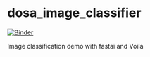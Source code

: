 # dosa_image_classifier

[![Binder](https://mybinder.org/badge_logo.svg)](https://mybinder.org/v2/gh/manju-dev/dosa_image_classifier/master?urlpath=voila%2Frender%2Fdosa_classifier.ipynb)

Image classification demo with fastai and Voila
